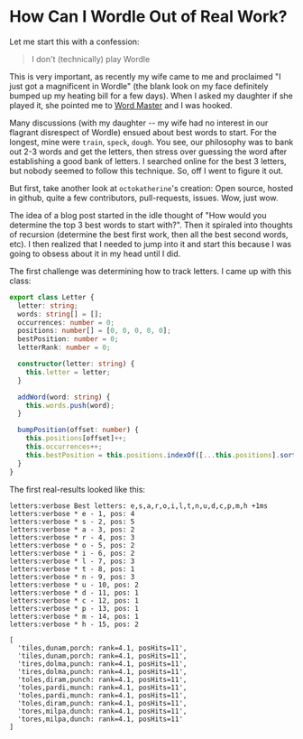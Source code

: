 # How Can I Wordle Out of Real Work?

Let me start this with a confession:

> I don't (technically) play Wordle

This is very important, as recently my wife came to me and proclaimed "I just got a magnificent in Wordle" (the blank look on my face definitely bumped up my heating bill for a few days).  When I asked my daughter if she played it, she pointed me to [Word Master](https://octokatherine.github.io/word-master/) and I was hooked.

Many discussions (with my daughter -- my wife had no interest in our flagrant disrespect of Wordle) ensued about best words to start.  For the longest, mine were `train`, `speck`, `dough`.  You see, our philosophy was to bank out 2-3 words and get the letters, then stress over guessing the word after establishing a good bank of letters.  I searched online for the best 3 letters, but nobody seemed to follow this technique.  So, off I went to figure it out.

But first, take another look at `octokatherine`'s creation:  Open source, hosted in github, quite a few contributors, pull-requests, issues.  Wow, just wow. 

The idea of a blog post started in the idle thought of "How would you determine the top 3 best words to start with?".  Then it spiraled into thoughts of recursion (determine the best first work, then all the best second words, etc).  I then realized that I needed to jump into it and start this because I was going to obsess about it in my head until I did.

The first challenge was determining how to track letters.  I came up with this class:

```ts
export class Letter {
  letter: string;
  words: string[] = [];
  occurrences: number = 0;
  positions: number[] = [0, 0, 0, 0, 0];
  bestPosition: number = 0;
  letterRank: number = 0;

  constructor(letter: string) {
    this.letter = letter;
  }

  addWord(word: string) {
    this.words.push(word);
  }

  bumpPosition(offset: number) {
    this.positions[offset]++;
    this.occurrences++;
    this.bestPosition = this.positions.indexOf([...this.positions].sort((a, b) => b - a)[0]);
  }
}

```


The first real-results looked like this:

```
letters:verbose Best letters: e,s,a,r,o,i,l,t,n,u,d,c,p,m,h +1ms
letters:verbose * e - 1, pos: 4
letters:verbose * s - 2, pos: 5
letters:verbose * a - 3, pos: 2
letters:verbose * r - 4, pos: 3
letters:verbose * o - 5, pos: 2
letters:verbose * i - 6, pos: 2
letters:verbose * l - 7, pos: 3
letters:verbose * t - 8, pos: 1
letters:verbose * n - 9, pos: 3
letters:verbose * u - 10, pos: 2
letters:verbose * d - 11, pos: 1
letters:verbose * c - 12, pos: 1
letters:verbose * p - 13, pos: 1
letters:verbose * m - 14, pos: 1
letters:verbose * h - 15, pos: 2

[
  'tiles,dunam,porch: rank=4.1, posHits=11',
  'tiles,dunam,porch: rank=4.1, posHits=11',
  'tires,dolma,punch: rank=4.1, posHits=11',
  'tires,dolma,punch: rank=4.1, posHits=11',
  'toles,diram,punch: rank=4.1, posHits=11',
  'toles,pardi,munch: rank=4.1, posHits=11',
  'toles,pardi,munch: rank=4.1, posHits=11',
  'toles,diram,punch: rank=4.1, posHits=11',
  'tores,milpa,dunch: rank=4.1, posHits=11',
  'tores,milpa,dunch: rank=4.1, posHits=11'
]
```